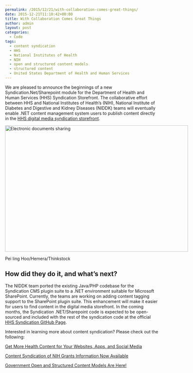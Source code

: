 ```yaml
---
permalink: /2015/12/21/with-collaboration-comes-great-things/
date: 2015-12-21T11:10:42+00:00
title: With Collaboration Comes Great Things
author: admin
layout: post
categories:
  - Code
tags:
  - content syndication
  - HHS
  - National Institutes of Health
  - NIH
  - open and structured content models
  - structured content
  - United States Department of Health and Human Services
---
```


We are pleased to announce the beginnings of a new Syndication.Net/Sharepoint module for the Department of Health and Human Services (HHS) Syndication Storefront. The collaborative effort between HHS and National Institutes of Health&#8217;s (NIH), National Institute of Diabetes and Digestive and Kidney Diseases (NIDDK) teams will eventually enable .NET content management system users to publish content directly in the [HHS digital media syndication storefront](https://digitalmedia.hhs.gov).

<div id="attachment_337181" style="width: 610px" class="wp-caption aligncenter">
  <img class="size-full wp-image-337181" src="https://s3.amazonaws.com/sitesusa/wp-content/uploads/sites/212/2015/12/600-x-413-Electronic-documents-sharing-Pei-ling-Hoo-Hemera-thinkstock-99708065.jpg" alt="Electronic documents sharing" width="600" height="413" />
  
  <p class="wp-caption-text">
    Pei ling Hoo/Hemera/Thinkstock
  </p>
</div>

## How did they do it, and what’s next?

The NIDDK team ported the existing Java/PHP codebase for the Syndication CMS plugin suite to a .NET environment suitable for Microsoft SharePoint. Currently, the teams are working on adding content tagging support to the SharePoint plugin suite. This enhancement will make it easier for users to find content in the digital media storefront. In the coming months, the Syndication .NET/Sharepoint code is expected to be open-sourced and included with the rest of the syndication code at the official [HHS Syndication GitHub Page](https://github.com/HHS/syndication).

Interested in learning more about content syndication? Please check out the following:

[Get More Health Content for Your Websites, Apps, and Social Media](https://www.digitalgov.gov/2014/11/10/get-more-health-content-for-your-websites-apps-and-social-media/)

[Content Syndication of NIH Grants Information Now Available](https://www.digitalgov.gov/2015/07/02/content-syndication-of-nih-grants-information-now-available/)

[Government Open and Structured Content Models Are Here!](https://www.digitalgov.gov/2014/05/05/government-open-and-structured-content-models-are-here/)

&nbsp;